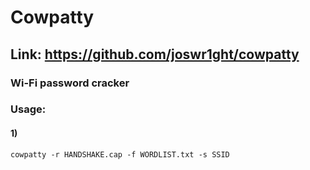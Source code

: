 # Cowpatty

## Link: https://github.com/joswr1ght/cowpatty

### Wi-Fi password cracker

### Usage:

#### 1) 

    cowpatty -r HANDSHAKE.cap -f WORDLIST.txt -s SSID
